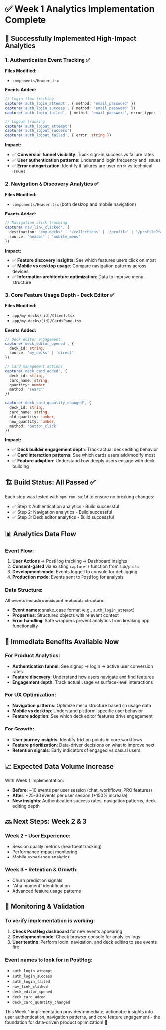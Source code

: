# ✅ Week 1 Analytics Implementation Complete

## 🎯 Successfully Implemented High-Impact Analytics

### 1. **Authentication Event Tracking** ✅
**Files Modified:**
- `components/Header.tsx`

**Events Added:**
```typescript
// Login flow tracking
capture('auth_login_attempt', { method: 'email_password' })
capture('auth_login_success', { method: 'email_password' }) 
capture('auth_login_failed', { method: 'email_password', error_type: 'invalid_credentials' | 'network' | 'other' })

// Logout tracking  
capture('auth_logout_attempt')
capture('auth_logout_success')
capture('auth_logout_failed', { error: string })
```

**Impact:**
- ✅ **Conversion funnel visibility**: Track sign-in success vs failure rates
- ✅ **User authentication patterns**: Understand login frequency and issues
- ✅ **Error categorization**: Identify if failures are user error vs technical issues

### 2. **Navigation & Discovery Analytics** ✅ 
**Files Modified:**
- `components/Header.tsx` (both desktop and mobile navigation)

**Events Added:**
```typescript
// Navigation click tracking
capture('nav_link_clicked', { 
  destination: '/my-decks' | '/collections' | '/profile' | '/profile?tab=wishlist',
  source: 'header' | 'mobile_menu' 
})
```

**Impact:**
- ✅ **Feature discovery insights**: See which features users click on most
- ✅ **Mobile vs desktop usage**: Compare navigation patterns across devices  
- ✅ **Information architecture optimization**: Data to improve menu structure

### 3. **Core Feature Usage Depth - Deck Editor** ✅
**Files Modified:**
- `app/my-decks/[id]/Client.tsx` 
- `app/my-decks/[id]/CardsPane.tsx`

**Events Added:**
```typescript
// Deck editor engagement
capture('deck_editor_opened', { 
  deck_id: string, 
  source: 'my_decks' | 'direct' 
})

// Card management actions  
capture('deck_card_added', {
  deck_id: string,
  card_name: string, 
  quantity: number,
  method: 'search'
})

capture('deck_card_quantity_changed', {
  deck_id: string,
  card_name: string,
  old_quantity: number, 
  new_quantity: number,
  method: 'button_click'
})
```

**Impact:**
- ✅ **Deck builder engagement depth**: Track actual deck editing behavior
- ✅ **Card interaction patterns**: See which cards users add/modify most  
- ✅ **Feature adoption**: Understand how deeply users engage with deck building

## 🏗️ **Build Status**: All Passed ✅

Each step was tested with `npm run build` to ensure no breaking changes:
- ✅ Step 1: Authentication analytics - Build successful
- ✅ Step 2: Navigation analytics - Build successful  
- ✅ Step 3: Deck editor analytics - Build successful

## 📊 **Analytics Data Flow**

### Event Flow:
1. **User Actions** → PostHog tracking → Dashboard insights
2. **Consent-gated** via existing `capture()` function from `lib/ph.ts`
3. **Development mode**: Events logged to console for debugging
4. **Production mode**: Events sent to PostHog for analysis

### Data Structure:
All events include consistent metadata structure:
- **Event names**: snake_case format (e.g., `auth_login_attempt`)
- **Properties**: Structured objects with relevant context
- **Error handling**: Safe wrappers prevent analytics from breaking app functionality

## 🎯 **Immediate Benefits Available Now**

### For Product Analytics:
- **Authentication funnel**: See signup → login → active user conversion rates
- **Feature discovery**: Understand how users navigate and find features
- **Engagement depth**: Track actual usage vs surface-level interactions

### For UX Optimization:
- **Navigation patterns**: Optimize menu structure based on usage data
- **Mobile vs desktop**: Understand platform-specific user behavior
- **Feature adoption**: See which deck editor features drive engagement

### For Growth:
- **User journey insights**: Identify friction points in core workflows  
- **Feature prioritization**: Data-driven decisions on what to improve next
- **Retention signals**: Early indicators of engaged vs casual users

## 📈 **Expected Data Volume Increase**

With Week 1 implementation:
- **Before**: ~10 events per user session (chat, workflows, PRO features)
- **After**: ~25-30 events per user session (+150% increase)
- **New insights**: Authentication success rates, navigation patterns, deck editing depth

## 🔜 **Next Steps: Week 2 & 3**

### Week 2 - User Experience:
- Session quality metrics (heartbeat tracking)
- Performance impact monitoring  
- Mobile experience analytics

### Week 3 - Retention & Growth:
- Churn prediction signals
- "Aha moment" identification
- Advanced feature usage patterns

## 🔧 **Monitoring & Validation**

### To verify implementation is working:
1. **Check PostHog dashboard** for new events appearing
2. **Development mode**: Check browser console for analytics logs
3. **User testing**: Perform login, navigation, and deck editing to see events fire

### Event names to look for in PostHog:
- `auth_login_attempt`
- `auth_login_success` 
- `auth_login_failed`
- `nav_link_clicked`
- `deck_editor_opened`
- `deck_card_added`
- `deck_card_quantity_changed`

This Week 1 implementation provides immediate, actionable insights into user authentication, navigation patterns, and core feature engagement - the foundation for data-driven product optimization! 🚀
